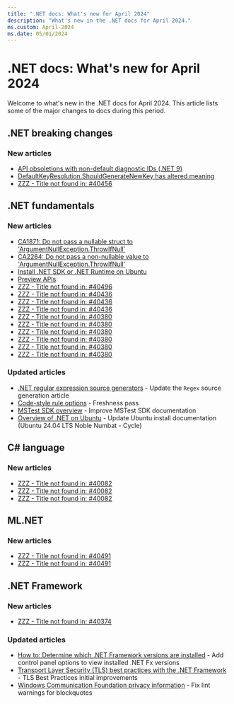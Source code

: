 ```yaml
---
title: ".NET docs: What's new for April 2024"
description: "What's new in the .NET docs for April 2024."
ms.custom: April-2024
ms.date: 05/01/2024
---
```


# .NET docs: What's new for April 2024

Welcome to what's new in the .NET docs for April 2024. This article lists some of the major changes to docs during this period.

## .NET breaking changes

### New articles

- [API obsoletions with non-default diagnostic IDs (.NET 9)](../core/compatibility/core-libraries/9.0/obsolete-apis-with-custom-diagnostics.md)
- [DefaultKeyResolution.ShouldGenerateNewKey has altered meaning](../core/compatibility/aspnet-core/9.0/key-resolution.md)
- [ZZZ - Title not found in: #40456](../core/compatibility/containers/8.0/ca-certificates-package.md)

## .NET fundamentals

### New articles

- [CA1871: Do not pass a nullable struct to 'ArgumentNullException.ThrowIfNull'](../fundamentals/code-analysis/quality-rules/ca1871.md)
- [CA2264: Do not pass a non-nullable value to 'ArgumentNullException.ThrowIfNull'](../fundamentals/code-analysis/quality-rules/ca2264.md)
- [Install .NET SDK or .NET Runtime on Ubuntu](../core/install/linux-ubuntu-install.md)
- [Preview APIs](../fundamentals/apicompat/preview-apis.md)
- [ZZZ - Title not found in: #40496](../core/testing/unit-testing-mstest-configure.md)
- [ZZZ - Title not found in: #40436](../core/whats-new/dotnet-9/libraries.md)
- [ZZZ - Title not found in: #40436](../core/whats-new/dotnet-9/runtime.md)
- [ZZZ - Title not found in: #40436](../core/whats-new/dotnet-9/sdk.md)
- [ZZZ - Title not found in: #40380](../core/testing/unit-testing-platform-extensions-code-coverage.md)
- [ZZZ - Title not found in: #40380](../core/testing/unit-testing-platform-extensions-diagnostics.md)
- [ZZZ - Title not found in: #40380](../core/testing/unit-testing-platform-extensions-hosting.md)
- [ZZZ - Title not found in: #40380](../core/testing/unit-testing-platform-extensions-policy.md)
- [ZZZ - Title not found in: #40380](../core/testing/unit-testing-platform-extensions-test-reports.md)
- [ZZZ - Title not found in: #40380](../core/testing/unit-testing-platform-extensions-vstest-bridge.md)

### Updated articles

- [.NET regular expression source generators](../standard/base-types/regular-expression-source-generators.md) - Update the `Regex` source generation article
- [Code-style rule options](../fundamentals/code-analysis/code-style-rule-options.md) - Freshness pass
- [MSTest SDK overview](../core/testing/unit-testing-mstest-sdk.md) - Improve MSTest SDK documentation
- [Overview of .NET on Ubuntu](../core/install/linux-ubuntu.md) - Update Ubuntu install documentation (Ubuntu 24.04 LTS Noble Numbat - Cycle)

## C# language

### New articles

- [ZZZ - Title not found in: #40082](../csharp/tour-of-csharp/tips-for-java-developers.md)
- [ZZZ - Title not found in: #40082](../csharp/tour-of-csharp/tips-for-javascript-developers.md)
- [ZZZ - Title not found in: #40082](../csharp/tour-of-csharp/tips-for-python-developers.md)

## ML.NET

### New articles

- [ZZZ - Title not found in: #40491](../machine-learning/overview.md)
- [ZZZ - Title not found in: #40491](../machine-learning/whats-new/overview.md)

## .NET Framework

### New articles

- [ZZZ - Title not found in: #40374](../framework/release-notes/2024/04-april-security-and-quality-rollup.md)

### Updated articles

- [How to: Determine which .NET Framework versions are installed](../framework/migration-guide/how-to-determine-which-versions-are-installed.md) - Add control panel options to view installed .NET Fx versions
- [Transport Layer Security (TLS) best practices with the .NET Framework](../framework/network-programming/tls.md) - TLS Best Practices initial improvements
- [Windows Communication Foundation privacy information](../framework/wcf/privacy-information.md) - Fix lint warnings for blockquotes

